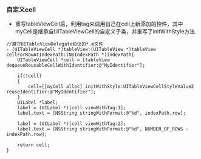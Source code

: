 ### 自定义cell
+ 重写tableViewCell后，利用tag来调用自己在cell上新添加的控件，其中myCell是继承自UITableViewCell的自定义子类，并重写了initWithStyle方法
```
//遵守UITableViewDelegate协议的*.m文件
- (UITableViewCell *)tableView:(UITableView *)tableView cellForRowAtIndexPath:(NSIndexPath *)indexPath{
    UITableViewCell *cell = [tableView dequeueReusableCellWithIdentifier:@"MyIdentifier"];
 
    if(!cell)
    {
        cell=[[myCell alloc] initWithStyle:UITableViewCellStyleValue2 reuseIdentifier:@"MyIdentifier"];
    }
    UILabel *label;
    label = (UILabel *)[cell viewWithTag:1];
    label.text = [NSString stringWithFormat:@"%d", indexPath.row];
 
    label = (UILabel *)[cell viewWithTag:2];
    label.text = [NSString stringWithFormat:@"%d", NUMBER_OF_ROWS - indexPath.row];
 
    return cell;
}
```
